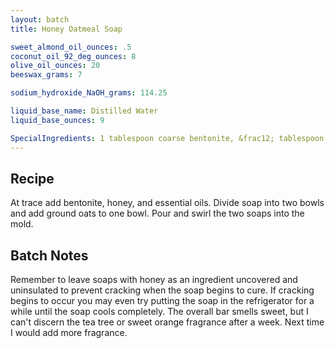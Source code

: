 ```yaml
---
layout: batch
title: Honey Oatmeal Soap

sweet_almond_oil_ounces: .5
coconut_oil_92_deg_ounces: 8
olive_oil_ounces: 20
beeswax_grams: 7

sodium_hydroxide_NaOH_grams: 114.25

liquid_base_name: Distilled Water
liquid_base_ounces: 9

SpecialIngredients: 1 tablespoon coarse bentonite, &frac12; tablespoon honey, 1 tablespoon ground oats, 5 drops of tea tree essential oil, and 8 drops sweet orange essential oil
---
```


## Recipe
At trace add bentonite, honey, and essential oils.  Divide soap into two bowls and add ground oats to one bowl.  Pour and swirl the two soaps into the mold.

## Batch Notes
Remember to leave soaps with honey as an ingredient uncovered and uninsulated to prevent cracking when the soap begins to cure.  If cracking begins to occur you may even try putting the soap in the refrigerator for a while until the soap cools completely. The overall bar smells sweet, but I can't discern the tea tree or sweet orange fragrance after a week.  Next time I would add more fragrance.
